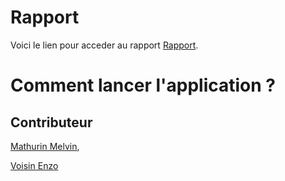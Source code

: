 # Rapport
Voici le lien pour acceder au rapport [Rapport](https://github.com/ghost-hikaru/Architecture_Logiciel/blob/main/Architecture.md).



# Comment lancer l'application ?



## Contributeur
[Mathurin Melvin](melvin.mathurin@etudiant.univ-rennes1.fr),

[Voisin Enzo](enzo.voisin@etudiant.univ-rennes1.fr)
